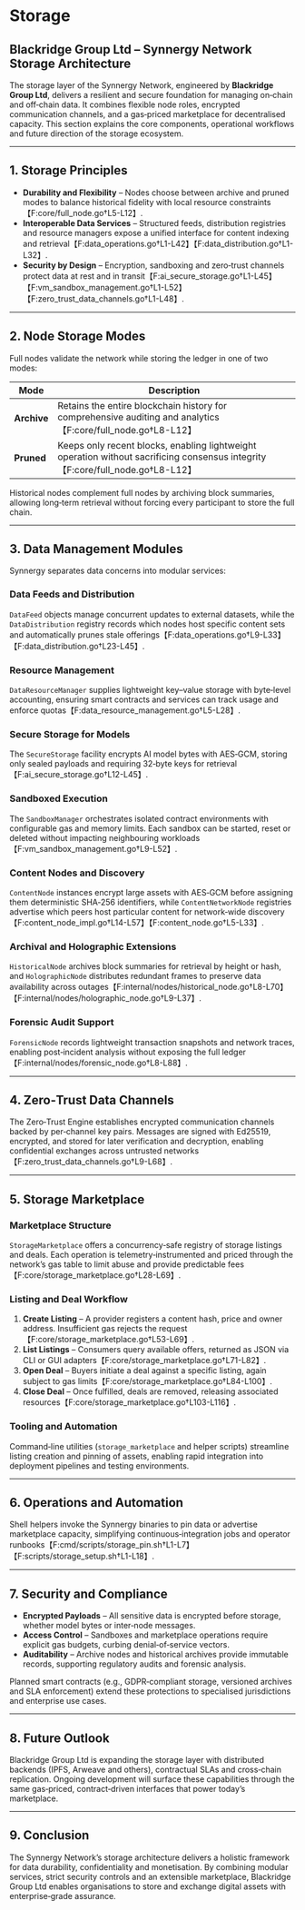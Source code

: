 # Storage

## Blackridge Group Ltd – Synnergy Network Storage Architecture

The storage layer of the Synnergy Network, engineered by **Blackridge Group Ltd**, delivers a resilient and secure foundation for managing on‑chain and off‑chain data. It combines flexible node roles, encrypted communication channels, and a gas‑priced marketplace for decentralised capacity. This section explains the core components, operational workflows and future direction of the storage ecosystem.

---

## 1. Storage Principles

- **Durability and Flexibility** – Nodes choose between archive and pruned modes to balance historical fidelity with local resource constraints【F:core/full_node.go†L5-L12】.
- **Interoperable Data Services** – Structured feeds, distribution registries and resource managers expose a unified interface for content indexing and retrieval【F:data_operations.go†L1-L42】【F:data_distribution.go†L1-L32】.
- **Security by Design** – Encryption, sandboxing and zero‑trust channels protect data at rest and in transit【F:ai_secure_storage.go†L1-L45】【F:vm_sandbox_management.go†L1-L52】【F:zero_trust_data_channels.go†L1-L48】.

---

## 2. Node Storage Modes

Full nodes validate the network while storing the ledger in one of two modes:

| Mode | Description |
|------|-------------|
| **Archive** | Retains the entire blockchain history for comprehensive auditing and analytics【F:core/full_node.go†L8-L12】 |
| **Pruned** | Keeps only recent blocks, enabling lightweight operation without sacrificing consensus integrity【F:core/full_node.go†L8-L12】 |

Historical nodes complement full nodes by archiving block summaries, allowing long‑term retrieval without forcing every participant to store the full chain.

---

## 3. Data Management Modules

Synnergy separates data concerns into modular services:

### Data Feeds and Distribution
`DataFeed` objects manage concurrent updates to external datasets, while the `DataDistribution` registry records which nodes host specific content sets and automatically prunes stale offerings【F:data_operations.go†L9-L33】【F:data_distribution.go†L23-L45】.

### Resource Management
`DataResourceManager` supplies lightweight key–value storage with byte‑level accounting, ensuring smart contracts and services can track usage and enforce quotas【F:data_resource_management.go†L5-L28】.

### Secure Storage for Models
The `SecureStorage` facility encrypts AI model bytes with AES‑GCM, storing only sealed payloads and requiring 32‑byte keys for retrieval【F:ai_secure_storage.go†L12-L45】.

### Sandboxed Execution
The `SandboxManager` orchestrates isolated contract environments with configurable gas and memory limits. Each sandbox can be started, reset or deleted without impacting neighbouring workloads【F:vm_sandbox_management.go†L9-L52】.

### Content Nodes and Discovery
`ContentNode` instances encrypt large assets with AES‑GCM before assigning them deterministic SHA‑256 identifiers, while `ContentNetworkNode` registries advertise which peers host particular content for network‑wide discovery【F:content_node_impl.go†L14-L57】【F:content_node.go†L5-L33】.

### Archival and Holographic Extensions
`HistoricalNode` archives block summaries for retrieval by height or hash, and `HolographicNode` distributes redundant frames to preserve data availability across outages【F:internal/nodes/historical_node.go†L8-L70】【F:internal/nodes/holographic_node.go†L9-L37】.

### Forensic Audit Support
`ForensicNode` records lightweight transaction snapshots and network traces, enabling post‑incident analysis without exposing the full ledger【F:internal/nodes/forensic_node.go†L8-L88】.

---

## 4. Zero‑Trust Data Channels

The Zero‑Trust Engine establishes encrypted communication channels backed by per‑channel key pairs. Messages are signed with Ed25519, encrypted, and stored for later verification and decryption, enabling confidential exchanges across untrusted networks【F:zero_trust_data_channels.go†L9-L68】.

---

## 5. Storage Marketplace

### Marketplace Structure
`StorageMarketplace` offers a concurrency‑safe registry of storage listings and deals. Each operation is telemetry‑instrumented and priced through the network’s gas table to limit abuse and provide predictable fees【F:core/storage_marketplace.go†L28-L69】.

### Listing and Deal Workflow
1. **Create Listing** – A provider registers a content hash, price and owner address. Insufficient gas rejects the request【F:core/storage_marketplace.go†L53-L69】.
2. **List Listings** – Consumers query available offers, returned as JSON via CLI or GUI adapters【F:core/storage_marketplace.go†L71-L82】.
3. **Open Deal** – Buyers initiate a deal against a specific listing, again subject to gas limits【F:core/storage_marketplace.go†L84-L100】.
4. **Close Deal** – Once fulfilled, deals are removed, releasing associated resources【F:core/storage_marketplace.go†L103-L116】.

### Tooling and Automation
Command‑line utilities (`storage_marketplace` and helper scripts) streamline listing creation and pinning of assets, enabling rapid integration into deployment pipelines and testing environments.

---

## 6. Operations and Automation

Shell helpers invoke the Synnergy binaries to pin data or advertise marketplace capacity, simplifying continuous‑integration jobs and operator runbooks【F:cmd/scripts/storage_pin.sh†L1-L7】【F:scripts/storage_setup.sh†L1-L18】.

---

## 7. Security and Compliance

- **Encrypted Payloads** – All sensitive data is encrypted before storage, whether model bytes or inter‑node messages.
- **Access Control** – Sandboxes and marketplace operations require explicit gas budgets, curbing denial‑of‑service vectors.
- **Auditability** – Archive nodes and historical archives provide immutable records, supporting regulatory audits and forensic analysis.

Planned smart contracts (e.g., GDPR‑compliant storage, versioned archives and SLA enforcement) extend these protections to specialised jurisdictions and enterprise use cases.

---

## 8. Future Outlook

Blackridge Group Ltd is expanding the storage layer with distributed backends (IPFS, Arweave and others), contractual SLAs and cross‑chain replication. Ongoing development will surface these capabilities through the same gas‑priced, contract‑driven interfaces that power today’s marketplace.

---

## 9. Conclusion

The Synnergy Network’s storage architecture delivers a holistic framework for data durability, confidentiality and monetisation. By combining modular services, strict security controls and an extensible marketplace, Blackridge Group Ltd enables organisations to store and exchange digital assets with enterprise‑grade assurance.

